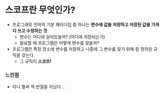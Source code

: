 # 스코프란 무엇인가?
- 프로그래밍 언어의 기본 패러다임 중 하나는 <b>변수에 값을 저장하고 저장된 값을 가져다 쓰고 수정하는 것</b>
  - 변수는 어디에 살아있을까? (어디에 저장되는가)
  - 필요할 때 프로그램은 어떻게 변수를 찾을까?
- 프로그램은 특정 장소에 변수를 저장하고 나중에 그 변수를 찾기 위해 잘 정의된 규칙을 갖는다.
  - 그 규칙이 <b>스코프!</b> 

### 느낀점
- 아니 벌써 책 반절을 지났다...
